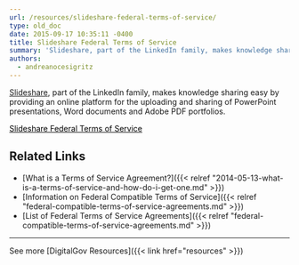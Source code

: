 ```yaml
---
url: /resources/slideshare-federal-terms-of-service/
type: old_doc
date: 2015-09-17 10:35:11 -0400
title: Slideshare Federal Terms of Service
summary: 'Slideshare, part of the LinkedIn family, makes knowledge sharing easy by providing an online platform for the uploading and sharing of PowerPoint presentations, Word documents and Adobe PDF portfolios. Slideshare Federal Terms of Service   Related Links What is a Terms of Service Agreement? Information on Federal Compatible Terms of Service List of Federal Terms'
authors:
  - andreanocesigritz
---
```


[Slideshare](http://www.slideshare.net/), part of the LinkedIn family, makes knowledge sharing easy by providing an online platform for the uploading and sharing of PowerPoint presentations, Word documents and Adobe PDF portfolios.

<a class="button" style="color: #000000" href="http://www.slideshare.net/DigitalGov/hootsuite-tosamendment">Slideshare Federal Terms of Service</a>

 

## Related Links

  * [What is a Terms of Service Agreement?]({{< relref "2014-05-13-what-is-a-terms-of-service-and-how-do-i-get-one.md" >}})
  * [Information on Federal Compatible Terms of Service]({{< relref "federal-compatible-terms-of-service-agreements.md" >}})
  * [List of Federal Terms of Service Agreements]({{< relref "federal-compatible-terms-of-service-agreements.md" >}})

 

* * *

See more [DigitalGov Resources]({{< link href="resources" >}})